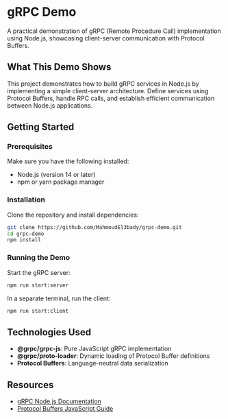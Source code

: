 # gRPC Demo

A practical demonstration of gRPC (Remote Procedure Call) implementation using Node.js, showcasing client-server communication with Protocol Buffers.

## What This Demo Shows

This project demonstrates how to build gRPC services in Node.js by implementing a simple client-server architecture. Define services using Protocol Buffers, handle RPC calls, and establish efficient communication between Node.js applications.

## Getting Started

### Prerequisites

Make sure you have the following installed:

- Node.js (version 14 or later)
- npm or yarn package manager

### Installation

Clone the repository and install dependencies:

```bash
git clone https://github.com/MahmoudEl3bady/grpc-demo.git
cd grpc-demo
npm install
```

### Running the Demo

Start the gRPC server:

```bash
npm run start:server
```

In a separate terminal, run the client:

```bash
npm run start:client
```

## Technologies Used

- **@grpc/grpc-js**: Pure JavaScript gRPC implementation
- **@grpc/proto-loader**: Dynamic loading of Protocol Buffer definitions
- **Protocol Buffers**: Language-neutral data serialization

## Resources

- [gRPC Node.js Documentation](https://grpc.github.io/grpc/languages/node/)
- [Protocol Buffers JavaScript Guide](https://developers.google.com/protocol-buffers/docs/reference/javascript-generated)
